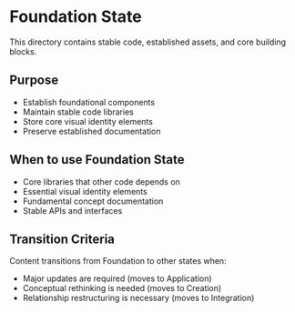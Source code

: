 # Foundation State

This directory contains stable code, established assets, and core building blocks.

## Purpose
- Establish foundational components
- Maintain stable code libraries
- Store core visual identity elements
- Preserve established documentation

## When to use Foundation State
- Core libraries that other code depends on
- Essential visual identity elements
- Fundamental concept documentation
- Stable APIs and interfaces

## Transition Criteria
Content transitions from Foundation to other states when:
- Major updates are required (moves to Application)
- Conceptual rethinking is needed (moves to Creation)
- Relationship restructuring is necessary (moves to Integration)
